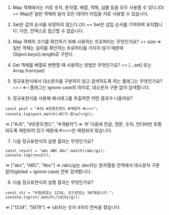 1. Map 객체에서는 키로 숫자, 문자열, 배열, 객체, 심볼 등을 모두 사용할 수 있다.(O)
   => Map은 일반 객체와 달리 모든 데이터 타입을 키로 사용할 수 있습니다.

2. Set은 값의 순서를 보장하지 않는다.(X)
   => Set은 삽입 순서를 기억하며 유지합니다. 다만, 인덱스로 접근할 수 없습니다.

3. Map 객체의 크기를 확인하기 위해 사용하는 프로퍼티는 무엇인가요?
   => size
   => 일반 객체는 길이를 확인하는 프로퍼티를 가지지 않기 때문에 Object.keys().length로 구한다.

4. Set 객체를 배열로 변환할 때 사용하는 방법은 무엇인가요?
   => [...set] 또는 Array.from(set)

5. 정규표현식에서 대소문자를 구분하지 않고 검색하도록 하는 플래그는 무엇인가요?
   => i
   => i 플래그는 ignore case의 의미로, 대소문자 구분 없이 검색합니다.

6. 정규표현식을 사용해 해시태그를 추출하면 어떤 결과가 나올까요?

```
const post = "#JS #프론트엔드 #개발자 #🔥🔥🔥";
console.log(post.match(/#[가-힣\w]+/g));
```

=> ["#JS", "#프론트엔드", "#개발자"]
=> '#' 다음에 한글, 영문, 숫자, 언더바만 포함되도록 제한되어 있기 때문에 #🔥🔥🔥은 매칭되지 않습니다.

7. 다음 정규표현식의 실행 결과는 무엇인가요?

```
const result = "abc ABC Abc".match(/abc/gi);
console.log(result);
```

=> ["abc", "ABC", "Abc"]
=> /abc/gi는 abc라는 문자열을 전역에서 대소문자 구분 없이(global + ignore case) 전부 검색합니다.

8. 다음 정규표현식의 실행 결과는 무엇인가요?

```
const str = "비밀번호는 1234, 코드번호는 5678입니다.";
console.log(str.match(/\d{4}/g));
```

=> ["1234", "5678"]
=> \d{4}는 숫자 4자리 연속을 찾습니다.
